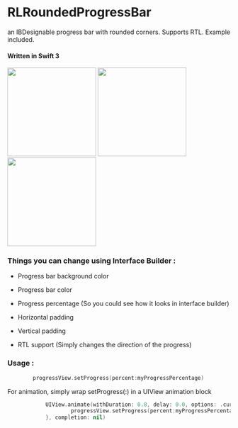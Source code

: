 # RLRoundedProgressBar
an IBDesignable progress bar with rounded corners. Supports RTL.
Example included.

#### Written in Swift 3


<img src="https://github.com/RoniLeshes/RLRoundedProgressBar/blob/master/Images/Pink.png" width="200"/>
<img src="https://github.com/RoniLeshes/RLRoundedProgressBar/blob/master/Images/White.png" width="200"/>
<img src="https://github.com/RoniLeshes/RLRoundedProgressBar/blob/master/Images/Green.png" width="200"/>


### Things you can change using Interface Builder : 

 - Progress bar background color
 - Progress bar color 

 - Progress percentage (So you could see how it looks in interface builder)
 
 - Horizontal padding
 - Vertical padding
 
 - RTL support (Simply changes the direction of the progress)




### Usage : 
```swift
        progressView.setProgress(percent:myProgressPercentage)
```

For animation, simply wrap setProgress(:) in a UIView animation block
```swift
            UIView.animate(withDuration: 0.8, delay: 0.0, options: .curveEaseInOut, animations: {
                    progressView.setProgress(percent:myProgressPercentage)
            }, completion: nil)    
```
